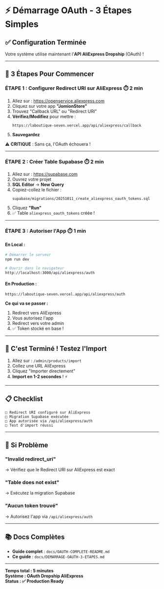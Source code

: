 # ⚡ Démarrage OAuth - 3 Étapes Simples

## ✅ Configuration Terminée

Votre système utilise maintenant l'**API AliExpress Dropship** (OAuth) !

---

## 🚀 3 Étapes Pour Commencer

### **ÉTAPE 1 : Configurer Redirect URI sur AliExpress** ⏱️ 2 min

1. Allez sur : https://openservice.aliexpress.com
2. Cliquez sur votre app **"JomionStore"**
3. Trouvez "Callback URL" ou "Redirect URI"
4. **Vérifiez/Modifiez** pour mettre :
   ```
   https://laboutique-seven.vercel.app/api/aliexpress/callback
   ```
5. **Sauvegardez**

⚠️ **CRITIQUE** : Sans ça, l'OAuth échouera !

---

### **ÉTAPE 2 : Créer Table Supabase** ⏱️ 2 min

1. Allez sur : https://supabase.com
2. Ouvrez votre projet
3. **SQL Editor** → **New Query**
4. Copiez-collez le fichier :
   ```
   supabase/migrations/20251011_create_aliexpress_oauth_tokens.sql
   ```
5. Cliquez **"Run"**
6. ✅ Table `aliexpress_oauth_tokens` créée !

---

### **ÉTAPE 3 : Autoriser l'App** ⏱️ 1 min

#### En Local :

```bash
# Démarrer le serveur
npm run dev

# Ouvrir dans le navigateur
http://localhost:3000/api/aliexpress/auth
```

#### En Production :

```
https://laboutique-seven.vercel.app/api/aliexpress/auth
```

**Ce qui va se passer :**
1. Redirect vers AliExpress
2. Vous autorisez l'app
3. Redirect vers votre admin
4. ✅ Token stocké en base !

---

## 🎉 C'est Terminé ! Testez l'Import

1. Allez sur : `/admin/products/import`
2. Collez une URL AliExpress
3. Cliquez "Importer directement"
4. **Import en 1-2 secondes** ! ⚡

---

## 📋 Checklist

```
□ Redirect URI configuré sur AliExpress
□ Migration Supabase exécutée
□ App autorisée via /api/aliexpress/auth
□ Test d'import réussi
```

---

## 🐛 Si Problème

### "Invalid redirect_uri"
→ Vérifiez que le Redirect URI sur AliExpress est exact

### "Table does not exist"
→ Exécutez la migration Supabase

### "Aucun token trouvé"
→ Autorisez l'app via `/api/aliexpress/auth`

---

## 📚 Docs Complètes

- **Guide complet** : `docs/OAUTH-COMPLETE-README.md`
- **Ce guide** : `docs/DEMARRAGE-OAUTH-3-ETAPES.md`

---

**Temps total : 5 minutes**  
**Système : OAuth Dropship AliExpress**  
**Status : ✅ Production Ready**
